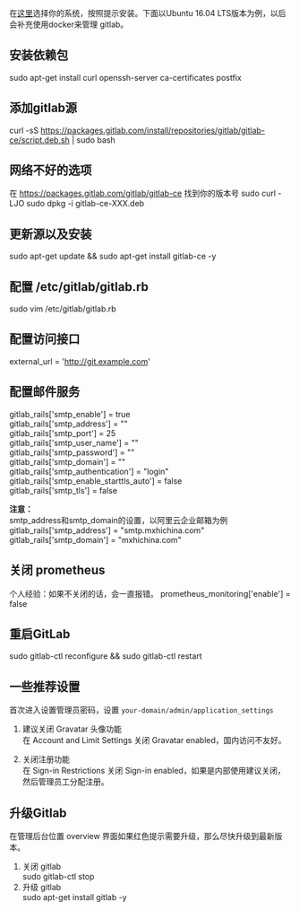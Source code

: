 在[这里](https://about.gitlab.com/downloads/)选择你的系统，按照提示安装。下面以Ubuntu 16.04 LTS版本为例，以后会补充使用docker来管理 gitlab。

## 安装依赖包
sudo apt-get install curl openssh-server ca-certificates postfix

## 添加gitlab源
curl -sS https://packages.gitlab.com/install/repositories/gitlab/gitlab-ce/script.deb.sh | sudo bash

## 网络不好的选项
在 https://packages.gitlab.com/gitlab/gitlab-ce 找到你的版本号
sudo curl -LJO <url>
sudo dpkg -i gitlab-ce-XXX.deb

## 更新源以及安装
sudo apt-get update && sudo apt-get install gitlab-ce -y

## 配置 /etc/gitlab/gitlab.rb
sudo vim /etc/gitlab/gitlab.rb

## 配置访问接口
external_url = 'http://git.example.com'

## 配置邮件服务
gitlab_rails['smtp_enable'] = true  
gitlab_rails['smtp_address'] = ""   
gitlab_rails['smtp_port'] = 25  
gitlab_rails['smtp_user_name'] = ""  
gitlab_rails['smtp_password'] = ""  
gitlab_rails['smtp_domain'] = ""  
gitlab_rails['smtp_authentication'] = "login"  
gitlab_rails['smtp_enable_starttls_auto'] = false  
gitlab_rails['smtp_tls'] = false  

**注意：**  
smtp_address和smtp_domain的设置，以阿里云企业邮箱为例  
gitlab_rails['smtp_address'] = "smtp.mxhichina.com"   
gitlab_rails['smtp_domain'] = "mxhichina.com"  

## 关闭 prometheus
个人经验：如果不关闭的话，会一直报错。
prometheus_monitoring['enable'] = false

## 重启GitLab
sudo gitlab-ctl reconfigure && sudo gitlab-ctl restart 

## 一些推荐设置  
首次进入设置管理员密码，设置 `your-domain/admin/application_settings`

1. 建议关闭 Gravatar 头像功能  
在 Account and Limit Settings 关闭 Gravatar enabled，国内访问不友好。

2. 关闭注册功能  
在 Sign-in Restrictions 关闭 Sign-in enabled，如果是内部使用建议关闭，然后管理员工分配注册。

## 升级Gitlab
在管理后台位置 overview 界面如果红色提示需要升级，那么尽快升级到最新版本。
1. 关闭 gitlab  
sudo gitlab-ctl stop
2. 升级 gitlab  
sudo apt-get install gitlab -y